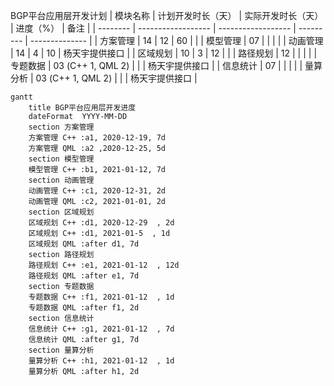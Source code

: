 BGP平台应用层开发计划
| 模块名称 | 计划开发时长（天） | 实际开发时长（天） | 进度（%） | 备注           |
| -------- | ------------------ | ------------------ | --------- | -------------- |
| 方案管理 | 14                 | 12                 | 60        |                |
| 模型管理 | 07                 |                    |           |                |
| 动画管理 | 14                 | 4                  | 10        | 杨天宇提供接口 |
| 区域规划 | 10                 | 3                  | 12        |                |
| 路径规划 | 12                 |                    |           |                |
| 专题数据 | 03 (C++ 1, QML 2)  |                    |           | 杨天宇提供接口 |
| 信息统计 | 07                 |                    |           |                |
| 量算分析 | 03 (C++ 1, QML 2)  |                    |           | 杨天宇提供接口 |

```mermaid
gantt
    title BGP平台应用层开发进度
    dateFormat  YYYY-MM-DD
    section 方案管理
    方案管理 C++ :a1, 2020-12-19, 7d
    方案管理 QML :a2 ,2020-12-25, 5d
    section 模型管理
    模型管理 C++ :b1, 2021-01-12, 7d
    section 动画管理
    动画管理 C++ :c1, 2020-12-31, 2d
    动画管理 QML :c2, 2021-01-01, 2d
    section 区域规划
    区域规划 C++ :d1, 2020-12-29  , 2d
    区域规划 C++ :d1, 2021-01-5  , 1d
    区域规划 QML :after d1, 7d
    section 路径规划
    路径规划 C++ :e1, 2021-01-12  , 12d
    路径规划 QML :after e1, 7d
    section 专题数据
    专题数据 C++ :f1, 2021-01-12  , 1d
    专题数据 QML :after f1, 2d
    section 信息统计
    信息统计 C++ :g1, 2021-01-12  , 7d
    信息统计 QML :after g1, 7d
    section 量算分析
    量算分析 C++ :h1, 2021-01-12  , 1d
    量算分析 QML :after h1, 2d
```